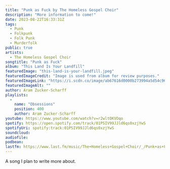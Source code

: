 ```yaml
---
title: "Punk as Fuck by The Homeless Gospel Choir"
description: "More information to come!"
date: 2023-08-22T16:33:31Z
tags:
  - Punk
  - Folkpunk
  - Folk Punk
  - Murderfolk
public: true
artists:
  - The Homeless Gospel Choir
songtitle: "Punk as Fuck"
album: "This Land Is Your Landfill"
featuredImage: "this-land-is-your-landfill.jpeg"
featuredImageCredit: "Image is used from album for review purposes."
featuredImageLink: "https://i.scdn.co/image/ab67616d0000b273994a5d54c967ee8ba811e834"
featuredImageAlt: ""
author: Aram Zucker-Scharff
playlists:
  -
    name: "Obsessions"
    position: 400
    author: Aram Zucker-Scharff
youtube: https://www.youtube.com/watch?v=r2wltOKVOqo
spotify: https://open.spotify.com/track/01PSIV99JJld6qs0xzjYwS
spotifyUri: spotify:track:01PSIV99JJld6qs0xzjYwS
soundcloud:
audiofile:
podbean:
lastfm: https://www.last.fm/music/The+Homeless+Gospel+Choir/_/Punk+as+Fuck
---
```


A song I plan to write more about.
		